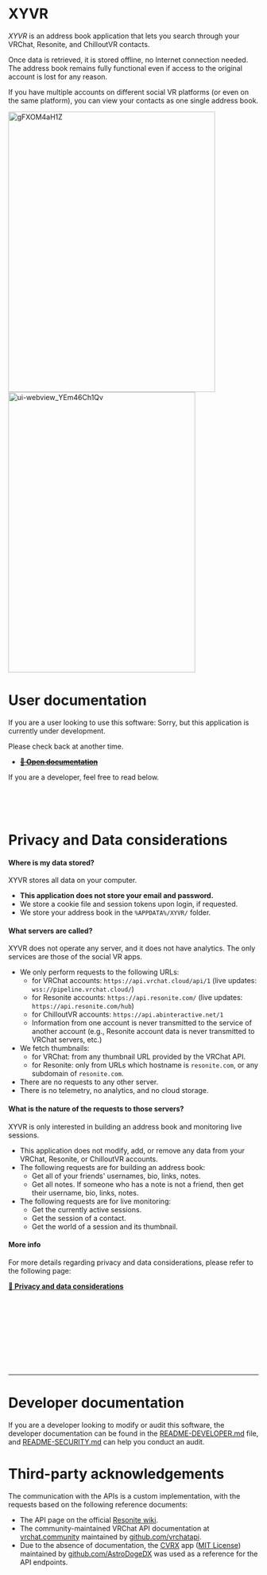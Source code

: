 ﻿XYVR
====

*XYVR* is an address book application that lets you search through your VRChat, Resonite, and ChilloutVR contacts.

Once data is retrieved, it is stored offline, no Internet connection needed.
The address book remains fully functional even if access to the original account is lost for any reason.

If you have multiple accounts on different social VR platforms (or even on the same platform), you can
view your contacts as one single address book.

<img width="416" height="564" alt="gFXOM4aH1Z" src="https://github.com/user-attachments/assets/55f337a2-87d8-467b-bfdc-a0e6dc848087" /><img width="376" height="564" alt="ui-webview_YEm46Ch1Qv" src="https://github.com/user-attachments/assets/916fe6b4-6373-44fd-a6be-be17ead6b8fa" />

# User documentation

If you are a user looking to use this software: Sorry, but this application is currently under development.

Please check back at another time.

- ~~**[📘 Open documentation](https://docs.hai-vr.dev/docs/products/xyvr)**~~

If you are a developer, feel free to read below.

&nbsp;

&nbsp;

# Privacy and Data considerations

#### Where is my data stored?

XYVR stores all data on your computer.

- **This application does not store your email and password.**
- We store a cookie file and session tokens upon login, if requested.
- We store your address book in the `%APPDATA%/XYVR/` folder.

#### What servers are called?

XYVR does not operate any server, and it does not have analytics. The only services are those of the social VR apps.

- We only perform requests to the following URLs:
  - for VRChat accounts: `https://api.vrchat.cloud/api/1` (live updates: `wss://pipeline.vrchat.cloud/`)
  - for Resonite accounts: `https://api.resonite.com/` (live updates: `https://api.resonite.com/hub`)
  - for ChilloutVR accounts: `https://api.abinteractive.net/1`
  - Information from one account is never transmitted to the service of another account (e.g., Resonite account data is never transmitted to VRChat servers, etc.)
- We fetch thumbnails:
  - for VRChat: from any thumbnail URL provided by the VRChat API.
  - for Resonite: only from URLs which hostname is `resonite.com`, or any subdomain of `resonite.com`.
- There are no requests to any other server.
- There is no telemetry, no analytics, and no cloud storage.

#### What is the nature of the requests to those servers?

XYVR is only interested in building an address book and monitoring live sessions.

- This application does not modify, add, or remove any data from your VRChat, Resonite, or ChilloutVR accounts.
- The following requests are for building an address book:
  - Get all of your friends' usernames, bio, links, notes.
  - Get all notes. If someone who has a note is not a friend, then get their username, bio, links, notes.
- The following requests are for live monitoring:
  - Get the currently active sessions. 
  - Get the session of a contact.
  - Get the world of a session and its thumbnail.

#### More info

For more details regarding privacy and data considerations, please refer to the following page:

**[📘 Privacy and data considerations](https://docs.hai-vr.dev/docs/products/xyvr/privacy)**


&nbsp;

&nbsp;

&nbsp;

&nbsp;

&nbsp;

-----

# Developer documentation

If you are a developer looking to modify or audit this software, the developer documentation can be found
in the [README-DEVELOPER.md](README-DEVELOPER.md) file, and [README-SECURITY.md](README-SECURITY.md)
can help you conduct an audit.

# Third-party acknowledgements

The communication with the APIs is a custom implementation, with the requests based on the following reference documents:
- The API page on the official [Resonite wiki](https://wiki.resonite.com/API).
- The community-maintained VRChat API documentation at [vrchat.community](https://vrchat.community/) maintained by [github.com/vrchatapi](https://github.com/vrchatapi).
- Due to the absence of documentation, the [CVRX](https://github.com/AstroDogeDX/CVRX/blob/472cceec651abbeff9c76ae8412522d27015bfd9/server/api_cvr_http.js) app ([MIT License](https://github.com/AstroDogeDX/CVRX/blob/472cceec651abbeff9c76ae8412522d27015bfd9/LICENSE))
  maintained by [github.com/AstroDogeDX](https://github.com/AstroDogeDX/CVRX) was used as a reference for the API endpoints.
